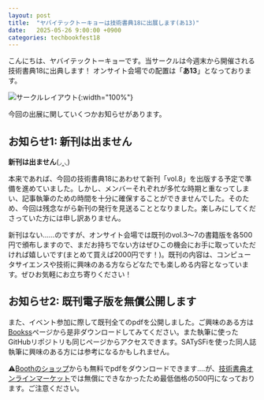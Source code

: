 ```yaml
---
layout: post
title:  "ヤバイテックトーキョーは技術書典18に出展します(あ13)"
date:   2025-05-26 9:00:00 +0900
categories: techbookfest18
---
```


こんにちは、ヤバイテックトーキョーです。当サークルは今週末から開催される技術書典18に出典します！
オンサイト会場での配置は「**あ13**」となっております。

![サークルレイアウト]({{site.baseurl}}/assets/images/tbf18-circle-layout.png){:width="100%"}

今回の出展に関していくつかお知らせがあります。

## お知らせ1: 新刊は出ません
**新刊は出ません**(◞‸◟)

本来であれば、今回の技術書典18にあわせて新刊「vol.8」を出版する予定で準備を進めていました。しかし、メンバーそれぞれが多忙な時期と重なってしまい、記事執筆のための時間を十分に確保することができませんでした。そのため、今回は残念ながら新刊の発行を見送ることとなりました。楽しみにしてくださっていた方には申し訳ありません。

新刊はない……のですが、オンサイト会場では既刊のvol.3〜7の書籍版を各500円で頒布しますので、まだお持ちでない方はぜひこの機会にお手に取っていただければ嬉しいです(まとめて買えば2000円です！)。既刊の内容は、コンピュータサイエンスや技術に興味のある方ならどなたでも楽しめる内容となっています。ぜひお気軽にお立ち寄りください！

## お知らせ2: 既刊電子版を無償公開します
また、イベント参加に際して既刊全てのpdfを公開しました。ご興味のある方は[Bookss]({{site.baseurl}}/books)ページから是非ダウンロードしてみてください。また執筆に使ったGitHubリポジトリも同じページからアクセスできます。SATySFiを使った同人誌執筆に興味のある方には参考になるかもしれません。

⚠️[Boothのショップ](https://yabaitech-tokyo.booth.pm)からも無料でpdfをダウンロードできます‥‥が、[技術書典オンラインマーケット](https://techbookfest.org/organization/49000003)では無償にできなかったため最低価格の500円になっております。ご注意ください。